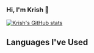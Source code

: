### Hi, I'm Krish 👋

[![Krish's GitHub stats](https://github-readme-stats.vercel.app/api?username=altodev7&count_private=true&include_all_commits=true&show_icons=true&theme=tokyonight)](https://github.com/anuraghazra/github-readme-stats)

<!-- [![Top Langs](https://github-readme-stats.vercel.app/api/top-langs/?username=altodev7&theme=tokyonight)](https://github.com/anuraghazra/github-readme-stats) -->


## Languages I've Used
